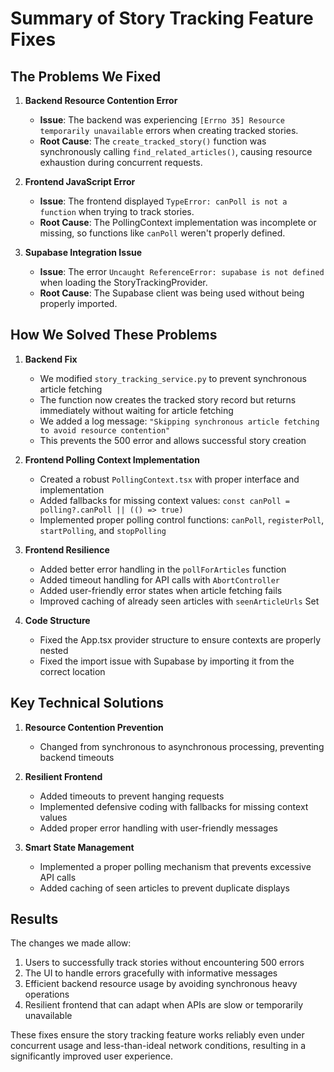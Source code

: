 # Summary of Story Tracking Feature Fixes

## The Problems We Fixed

1. **Backend Resource Contention Error**
   - **Issue**: The backend was experiencing `[Errno 35] Resource temporarily unavailable` errors when creating tracked stories.
   - **Root Cause**: The `create_tracked_story()` function was synchronously calling `find_related_articles()`, causing resource exhaustion during concurrent requests.

2. **Frontend JavaScript Error**
   - **Issue**: The frontend displayed `TypeError: canPoll is not a function` when trying to track stories.
   - **Root Cause**: The PollingContext implementation was incomplete or missing, so functions like `canPoll` weren't properly defined.

3. **Supabase Integration Issue**
   - **Issue**: The error `Uncaught ReferenceError: supabase is not defined` when loading the StoryTrackingProvider.
   - **Root Cause**: The Supabase client was being used without being properly imported.

## How We Solved These Problems

1. **Backend Fix**
   - We modified `story_tracking_service.py` to prevent synchronous article fetching 
   - The function now creates the tracked story record but returns immediately without waiting for article fetching
   - We added a log message: `"Skipping synchronous article fetching to avoid resource contention"`
   - This prevents the 500 error and allows successful story creation

2. **Frontend Polling Context Implementation**
   - Created a robust `PollingContext.tsx` with proper interface and implementation
   - Added fallbacks for missing context values: `const canPoll = polling?.canPoll || (() => true)`
   - Implemented proper polling control functions: `canPoll`, `registerPoll`, `startPolling`, and `stopPolling`

3. **Frontend Resilience**
   - Added better error handling in the `pollForArticles` function
   - Added timeout handling for API calls with `AbortController`
   - Added user-friendly error states when article fetching fails
   - Improved caching of already seen articles with `seenArticleUrls` Set

4. **Code Structure**
   - Fixed the App.tsx provider structure to ensure contexts are properly nested
   - Fixed the import issue with Supabase by importing it from the correct location

## Key Technical Solutions

1. **Resource Contention Prevention**
   - Changed from synchronous to asynchronous processing, preventing backend timeouts

2. **Resilient Frontend**
   - Added timeouts to prevent hanging requests
   - Implemented defensive coding with fallbacks for missing context values
   - Added proper error handling with user-friendly messages

3. **Smart State Management**
   - Implemented a proper polling mechanism that prevents excessive API calls
   - Added caching of seen articles to prevent duplicate displays

## Results

The changes we made allow:
1. Users to successfully track stories without encountering 500 errors
2. The UI to handle errors gracefully with informative messages
3. Efficient backend resource usage by avoiding synchronous heavy operations
4. Resilient frontend that can adapt when APIs are slow or temporarily unavailable

These fixes ensure the story tracking feature works reliably even under concurrent usage and less-than-ideal network conditions, resulting in a significantly improved user experience.